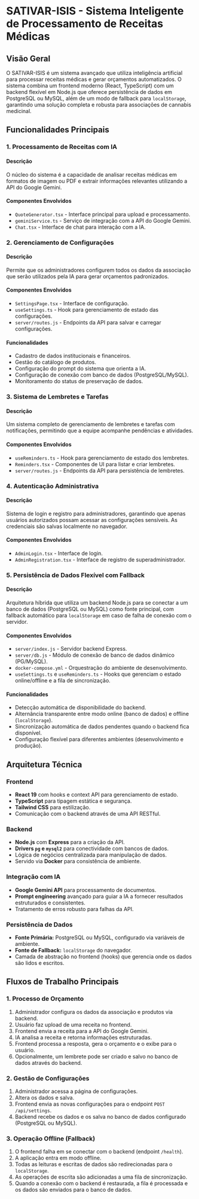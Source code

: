 # SATIVAR-ISIS - Sistema Inteligente de Processamento de Receitas Médicas

## Visão Geral

O SATIVAR-ISIS é um sistema avançado que utiliza inteligência artificial para processar receitas médicas e gerar orçamentos automatizados. O sistema combina um frontend moderno (React, TypeScript) com um backend flexível em Node.js que oferece persistência de dados em PostgreSQL ou MySQL, além de um modo de fallback para `localStorage`, garantindo uma solução completa e robusta para associações de cannabis medicinal.

## Funcionalidades Principais

### 1. Processamento de Receitas com IA

#### Descrição
O núcleo do sistema é a capacidade de analisar receitas médicas em formatos de imagem ou PDF e extrair informações relevantes utilizando a API do Google Gemini.

#### Componentes Envolvidos
- `QuoteGenerator.tsx` - Interface principal para upload e processamento.
- `geminiService.ts` - Serviço de integração com a API do Google Gemini.
- `Chat.tsx` - Interface de chat para interação com a IA.

### 2. Gerenciamento de Configurações

#### Descrição
Permite que os administradores configurem todos os dados da associação que serão utilizados pela IA para gerar orçamentos padronizados.

#### Componentes Envolvidos
- `SettingsPage.tsx` - Interface de configuração.
- `useSettings.ts` - Hook para gerenciamento de estado das configurações.
- `server/routes.js` - Endpoints da API para salvar e carregar configurações.

#### Funcionalidades
- Cadastro de dados institucionais e financeiros.
- Gestão do catálogo de produtos.
- Configuração do prompt do sistema que orienta a IA.
- Configuração de conexão com banco de dados (PostgreSQL/MySQL).
- Monitoramento do status de preservação de dados.

### 3. Sistema de Lembretes e Tarefas

#### Descrição
Um sistema completo de gerenciamento de lembretes e tarefas com notificações, permitindo que a equipe acompanhe pendências e atividades.

#### Componentes Envolvidos
- `useReminders.ts` - Hook para gerenciamento de estado dos lembretes.
- `Reminders.tsx` - Componentes de UI para listar e criar lembretes.
- `server/routes.js` - Endpoints da API para persistência de lembretes.

### 4. Autenticação Administrativa

#### Descrição
Sistema de login e registro para administradores, garantindo que apenas usuários autorizados possam acessar as configurações sensíveis. As credenciais são salvas localmente no navegador.

#### Componentes Envolvidos
- `AdminLogin.tsx` - Interface de login.
- `AdminRegistration.tsx` - Interface de registro de superadministrador.

### 5. Persistência de Dados Flexível com Fallback

#### Descrição
Arquitetura híbrida que utiliza um backend Node.js para se conectar a um banco de dados (PostgreSQL ou MySQL) como fonte principal, com fallback automático para `localStorage` em caso de falha de conexão com o servidor.

#### Componentes Envolvidos
- `server/index.js` - Servidor backend Express.
- `server/db.js` - Módulo de conexão de banco de dados dinâmico (PG/MySQL).
- `docker-compose.yml` - Orquestração do ambiente de desenvolvimento.
- `useSettings.ts` e `useReminders.ts` - Hooks que gerenciam o estado online/offline e a fila de sincronização.

#### Funcionalidades
- Detecção automática de disponibilidade do backend.
- Alternância transparente entre modo online (banco de dados) e offline (`localStorage`).
- Sincronização automática de dados pendentes quando o backend fica disponível.
- Configuração flexível para diferentes ambientes (desenvolvimento e produção).

## Arquitetura Técnica

### Frontend
- **React 19** com hooks e context API para gerenciamento de estado.
- **TypeScript** para tipagem estática e segurança.
- **Tailwind CSS** para estilização.
- Comunicação com o backend através de uma API RESTful.

### Backend
- **Node.js** com **Express** para a criação da API.
- **Drivers `pg` e `mysql2`** para conectividade com bancos de dados.
- Lógica de negócios centralizada para manipulação de dados.
- Servido via **Docker** para consistência de ambiente.

### Integração com IA
- **Google Gemini API** para processamento de documentos.
- **Prompt engineering** avançado para guiar a IA a fornecer resultados estruturados e consistentes.
- Tratamento de erros robusto para falhas da API.

### Persistência de Dados
- **Fonte Primária:** PostgreSQL ou MySQL, configurado via variáveis de ambiente.
- **Fonte de Fallback:** `localStorage` do navegador.
- Camada de abstração no frontend (hooks) que gerencia onde os dados são lidos e escritos.

## Fluxos de Trabalho Principais

### 1. Processo de Orçamento
1. Administrador configura os dados da associação e produtos via backend.
2. Usuário faz upload de uma receita no frontend.
3. Frontend envia a receita para a API do Google Gemini.
4. IA analisa a receita e retorna informações estruturadas.
5. Frontend processa a resposta, gera o orçamento e o exibe para o usuário.
6. Opcionalmente, um lembrete pode ser criado e salvo no banco de dados através do backend.

### 2. Gestão de Configurações
1. Administrador acessa a página de configurações.
2. Altera os dados e salva.
3. Frontend envia as novas configurações para o endpoint `POST /api/settings`.
4. Backend recebe os dados e os salva no banco de dados configurado (PostgreSQL ou MySQL).

### 3. Operação Offline (Fallback)
1. O frontend falha em se conectar com o backend (endpoint `/health`).
2. A aplicação entra em modo offline.
3. Todas as leituras e escritas de dados são redirecionadas para o `localStorage`.
4. As operações de escrita são adicionadas a uma fila de sincronização.
5. Quando a conexão com o backend é restaurada, a fila é processada e os dados são enviados para o banco de dados.
